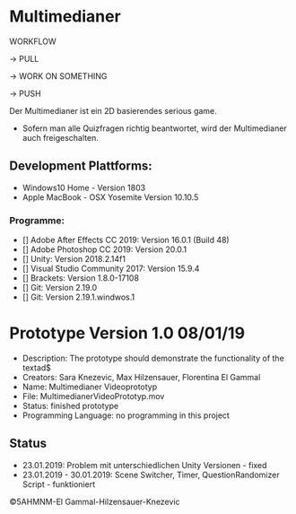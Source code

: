 # Multimedianer

WORKFLOW

-> PULL

-> WORK ON SOMETHING

-> PUSH




Der Multimedianer ist ein 2D basierendes serious game. 

  - Sofern man alle Quizfragen richtig beantwortet, wird der Multimedianer auch freigeschalten.


## Development Plattforms:

  - Windows10 Home - Version 1803
  - Apple MacBook - OSX Yosemite Version 10.10.5
  

### Programme:
* [] Adobe After Effects CC 2019: Version 16.0.1 (Build 48)
* [] Adobe Photoshop CC 2019: Version 20.0.1
* [] Unity: Version 2018.2.14f1
* [] Visual Studio Community 2017: Version 15.9.4
* [] Brackets: Version 1.8.0-17108
* [] Git: Version 2.19.0
* [] Git: Version 2.19.1.windwos.1


# Prototype Version 1.0 08/01/19
- Description: The prototype should demonstrate the functionality of the textad$
- Creators: Sara Knezevic, Max Hilzensauer, Florentina El Gammal
- Name: Multimedianer Videoprototyp
- File: MultimedianerVideoPrototyp.mov
- Status: finished prototype
- Programming Language: no programming in this project 

## Status
  - 23.01.2019: Problem mit unterschiedlichen Unity Versionen - fixed
  - 23.01.2019 - 30.01.2019: Scene Switcher, Timer, QuestionRandomizer Script - funktioniert

©5AHMNM-El Gammal-Hilzensauer-Knezevic
